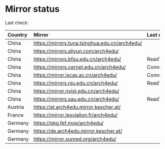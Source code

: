 <script src="./time.js"></script>
# Mirror status
Last check: <script type="text/javascript">localize(1709918137.590473);</script>

|Country|Mirror|Last update|
|:------|:-----|:----------|
|China|https://mirrors.tuna.tsinghua.edu.cn/arch4edu/|<script type="text/javascript">localize(1709879914);</script>|
|China|https://mirrors.aliyun.com/arch4edu/|<script type="text/javascript">localize(1709879914);</script>|
|China|https://mirrors.bfsu.edu.cn/arch4edu/|ReadTimeout|
|China|https://mirrors.cernet.edu.cn/arch4edu/|ConnectionError|
|China|https://mirror.iscas.ac.cn/arch4edu/|ConnectionError|
|China|https://mirrors.nju.edu.cn/arch4edu/|ReadTimeout|
|China|https://mirror.nyist.edu.cn/arch4edu/|<script type="text/javascript">localize(1709879914);</script>|
|China|https://mirrors.sau.edu.cn/arch4edu/|ReadTimeout|
|Austria|https://at.arch4edu.mirror.kescher.at/|<script type="text/javascript">localize(1709879914);</script>|
|France|https://mirror.lesviallon.fr/arch4edu/|<script type="text/javascript">localize(1709879914);</script>|
|Germany|https://pkg.fef.moe/arch4edu/|<script type="text/javascript">localize(1709879914);</script>|
|Germany|https://de.arch4edu.mirror.kescher.at/|<script type="text/javascript">localize(1709879914);</script>|
|Germany|https://mirror.sunred.org/arch4edu/|<script type="text/javascript">localize(1709879914);</script>|

<script src="./tablefilter/tablefilter.js"></script>
<script src="./table.js"></script>